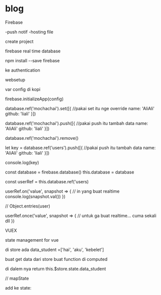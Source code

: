 # blog


Firebase 

-push notif
-hosting file

create project

firebase real time database

npm install --save firebase

ke authentication

websetup

var config di kopi

firebase.initializeApp(config)

database.ref('mochachai').set([{ //pakai set itu nge override
    name: 'AliAli'
    github: 'liali'
}])

database.ref('mochachai').push([{ //pakai push itu tambah data
    name: 'AliAli'
    github: 'liali'
}])

database.ref('mochachai').remove()

let key = database.ref('users').push([{ //pakai push itu tambah data
    name: 'AliAli'
    github: 'liali'
}])
 
console.log(key)



const database = firebase.database()
this.database = database

const userRef = this.database.ref('users)

userRef.on('value', snapshot => {    // in yang buat realtime
    console.log(snapshot.val())
})


// Object.entries(user)



userRef.once('value', snapshot => { // untuk ga buat realtime... cuma sekali
    dll
})




VUEX


state management for vue


di store ada data_student =['hai', 'aku', 'kebelet']


buat get data dari store buat function di computed

di dalem nya return this.$store.state.data_student

// mapState

add ke state:

